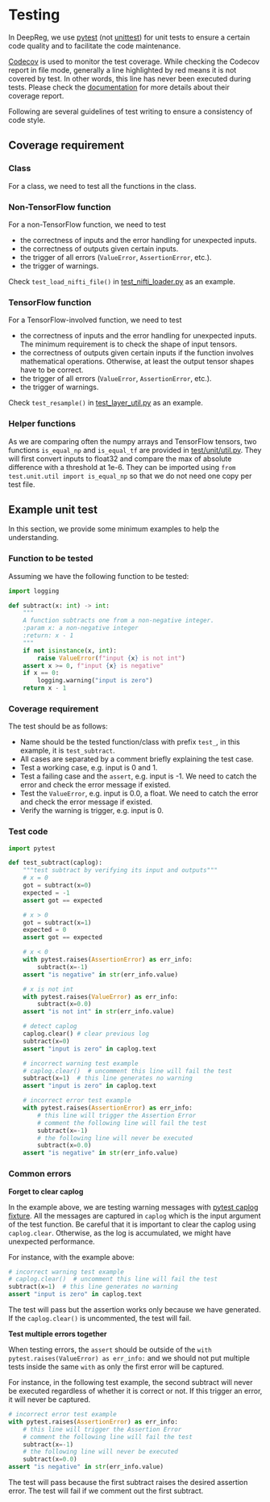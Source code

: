 # Testing

In DeepReg, we use [pytest](https://docs.pytest.org/en/stable/) (not
[unittest](https://docs.python.org/3/library/unittest.html)) for unit tests to ensure a
certain code quality and to facilitate the code maintenance.

[Codecov](https://codecov.io/gh/DeepRegNet/DeepReg) is used to monitor the test
coverage. While checking the Codecov report in file mode, generally a line highlighted
by red means it is not covered by test. In other words, this line has never been
executed during tests. Please check the
[documentation](https://docs.codecov.io/docs/viewing-source-code) for more details about
their coverage report.

Following are several guidelines of test writing to ensure a consistency of code style.

## Coverage requirement

### Class

For a class, we need to test all the functions in the class.

### Non-TensorFlow function

For a non-TensorFlow function, we need to test

- the correctness of inputs and the error handling for unexpected inputs.
- the correctness of outputs given certain inputs.
- the trigger of all errors (`ValueError`, `AssertionError`, etc.).
- the trigger of warnings.

Check `test_load_nifti_file()` in
[test_nifti_loader.py](https://github.com/DeepRegNet/DeepReg/blob/master/test/unit/test_nifti_loader.py#L12)
as an example.

### TensorFlow function

For a TensorFlow-involved function, we need to test

- the correctness of inputs and the error handling for unexpected inputs. The minimum
  requirement is to check the shape of input tensors.
- the correctness of outputs given certain inputs if the function involves mathematical
  operations. Otherwise, at least the output tensor shapes have to be correct.
- the trigger of all errors (`ValueError`, `AssertionError`, etc.).
- the trigger of warnings.

Check `test_resample()` in
[test_layer_util.py](https://github.com/DeepRegNet/DeepReg/blob/master/test/unit/test_layer_util.py#L107)
as an example.

### Helper functions

As we are comparing often the numpy arrays and TensorFlow tensors, two functions
`is_equal_np` and `is_equal_tf` are provided in
[test/unit/util.py](https://github.com/DeepRegNet/DeepReg/blob/master/test/unit/util.py).
They will first convert inputs to float32 and compare the max of absolute difference
with a threshold at 1e-6. They can be imported using
`from test.unit.util import is_equal_np` so that we do not need one copy per test file.

## Example unit test

In this section, we provide some minimum examples to help the understanding.

### Function to be tested

Assuming we have the following function to be tested:

```python
import logging

def subtract(x: int) -> int:
    """
    A function subtracts one from a non-negative integer.
    :param x: a non-negative integer
    :return: x - 1
    """
    if not isinstance(x, int):
        raise ValueError(f"input {x} is not int")
    assert x >= 0, f"input {x} is negative"
    if x == 0:
        logging.warning("input is zero")
    return x - 1
```

### Coverage requirement

The test should be as follows:

- Name should be the tested function/class with prefix `test_`, in this example, it is
  `test_subtract`.
- All cases are separated by a comment briefly explaining the test case.
- Test a working case, e.g. input is 0 and 1.
- Test a failing case and the `assert`, e.g. input is -1. We need to catch the error and
  check the error message if existed.
- Test the `ValueError`, e.g. input is 0.0, a float. We need to catch the error and
  check the error message if existed.
- Verify the warning is trigger, e.g. input is 0.

### Test code

```python
import pytest

def test_subtract(caplog):
    """test subtract by verifying its input and outputs"""
    # x = 0
    got = subtract(x=0)
    expected = -1
    assert got == expected

    # x > 0
    got = subtract(x=1)
    expected = 0
    assert got == expected

    # x < 0
    with pytest.raises(AssertionError) as err_info:
        subtract(x=-1)
    assert "is negative" in str(err_info.value)

    # x is not int
    with pytest.raises(ValueError) as err_info:
        subtract(x=0.0)
    assert "is not int" in str(err_info.value)

    # detect caplog
    caplog.clear() # clear previous log
    subtract(x=0)
    assert "input is zero" in caplog.text

    # incorrect warning test example
    # caplog.clear()  # uncomment this line will fail the test
    subtract(x=1)  # this line generates no warning
    assert "input is zero" in caplog.text

    # incorrect error test example
    with pytest.raises(AssertionError) as err_info:
        # this line will trigger the Assertion Error
        # comment the following line will fail the test
        subtract(x=-1)
        # the following line will never be executed
        subtract(x=0.0)
    assert "is negative" in str(err_info.value)
```

### Common errors

**Forget to clear caplog**

In the example above, we are testing warning messages with
[pytest caplog fixture](https://docs.pytest.org/en/stable/logging.html). All the
messages are captured in `caplog` which is the input argument of the test function. Be
careful that it is important to clear the caplog using `caplog.clear`. Otherwise, as the
log is accumulated, we might have unexpected performance.

For instance, with the example above:

```python
# incorrect warning test example
# caplog.clear()  # uncomment this line will fail the test
subtract(x=1)  # this line generates no warning
assert "input is zero" in caplog.text
```

The test will pass but the assertion works only because we have generated. If the
`caplog.clear()` is uncommented, the test will fail.

**Test multiple errors together**

When testing errors, the `assert` should be outside of the
`with pytest.raises(ValueError) as err_info:` and we should not put multiple tests
inside the same `with` as only the first error will be captured.

For instance, in the following test example, the second subtract will never be executed
regardless of whether it is correct or not. If this trigger an error, it will never be
captured.

```python
# incorrect error test example
with pytest.raises(AssertionError) as err_info:
    # this line will trigger the Assertion Error
    # comment the following line will fail the test
    subtract(x=-1)
    # the following line will never be executed
    subtract(x=0.0)
assert "is negative" in str(err_info.value)
```

The test will pass because the first subtract raises the desired assertion error. The
test will fail if we comment out the first subtract.
